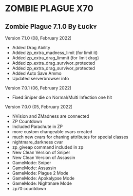 # ZOMBIE PLAGUE X70
Zombie Plague 7.1.0
By Łuckʏ
-------------------------
Version 7.1.0 (08, February 2022)
* Added Drag Ability
* Added zp_extra_madness_limit <amout> (for limit it)
* Added zp_extra_drag_limmit <amout> (for limit drag)
* Added zp_extra_drag_survivor_protected 
* Added zp_extra_drag_survivor_protected 
* Added Auto Save Ammo
* Updated serverbrowser info

Version 7.0.1 (06, February 2022)
* Fixed Sniper die on Normal/Multi Infection one hit

Version 7.0.0 (05, February 2022)
* NVision and ZMadness are connected
* ZP Countdown
* Included Parachute in ZP
* more custom changeable cvars created
* much new cvars for chaning attributes for special classes
* nightmare_darkness cvar
* zp_giveap command included in zp
* New Clean Version of Sniper
* New Clean Version of Assassin
* GameMode: Sniper
* GameMode: Assassin
* GameMode: Plague 2 Mode
* GameMode: Apokalypse Mode
* GameMode: Nightmare Mode
* zp70 countdown
